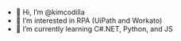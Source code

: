 - 👋 Hi, I’m @kimcodilla
- 👀 I’m interested in RPA (UiPath and Workato)
- 🌱 I’m currently learning C#.NET, Python, and JS

<!---
kimcodilla/kimcodilla is a ✨ special ✨ repository because its `README.md` (this file) appears on your GitHub profile.
You can click the Preview link to take a look at your changes.
--->
